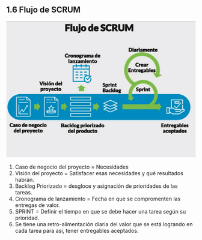 ## 1.6 Flujo de SCRUM

![image](Notes/Scrum/img/scrum_process.jpg)

1.  Caso de negocio del proyecto = Necesidades
2.  Visión del proyecto = Satisfacer esas necesidades y qué resultados
    habrán.
3.  Backlog Priorizado = desgloce y asignación de prioridades de las
    tareas.
4.  Cronograma de lanzamiento = Fecha en que se compromenten las
    entregas de valor.
5.  SPRINT = Definir el tiempo en que se debe hacer una tarea según su
    prioridad.
6.  Se tiene una retro-alimentación diaria del valor que se está
    logrando en cada tarea para así, tener entregables aceptados.


